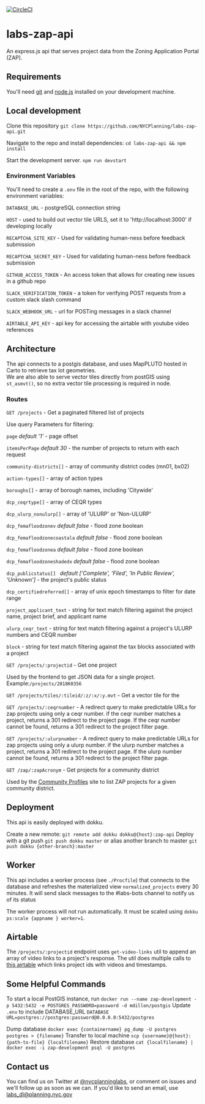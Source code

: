 [![CircleCI](https://circleci.com/gh/NYCPlanning/labs-zap-api/tree/develop.svg?style=svg)](https://circleci.com/gh/NYCPlanning/labs-zap-api/tree/develop)

# labs-zap-api
An express.js api that serves project data from the Zoning Application Portal (ZAP).

## Requirements

You'll need [git](https://git-scm.com/downloads) and [node.js](https://nodejs.org/en/) installed on your development machine.

## Local development

Clone this repository `git clone https://github.com/NYCPlanning/labs-zap-api.git`

Navigate to the repo and install dependencies: `cd labs-zap-api && npm install`

Start the development server.  `npm run devstart`

### Environment Variables
You'll need to create a `.env` file in the root of the repo, with the following environment variables:

`DATABASE_URL` - postgreSQL connection string

`HOST` - used to build out vector tile URLS, set it to 'http://localhost:3000' if developing locally

`RECAPTCHA_SITE_KEY` - Used for validating human-ness before feedback submission

`RECAPTCHA_SECRET_KEY` - Used for validating human-ness before feedback submission

`GITHUB_ACCESS_TOKEN` - An access token that allows for creating new issues in a github repo

`SLACK_VERIFICATION_TOKEN` - a token for verifying POST requests from a custom slack slash command

`SLACK_WEBHOOK_URL` - url for POSTing messages in a slack channel

`AIRTABLE_API_KEY` - api key for accessing the airtable with youtube video references

## Architecture

The api connects to a postgis database, and uses MapPLUTO hosted in Carto to retrieve tax lot geometries.  
We are also able to serve vector tiles directly from postGIS using `st_asmvt()`, so no extra vector tile processing is required in node.

### Routes

`GET /projects` - Get a paginated filtered list of projects

Use query Parameters for filtering:



`page` *default '1'* - page offset

`itemsPerPage` *default 30* - the number of projects to return with each request

`community-districts[]` - array of community district codes (mn01, bx02)

`action-types[]` - array of action types

`boroughs[]` - array of borough names, including 'Citywide'

`dcp_ceqrtype[]` - array of CEQR types

`dcp_ulurp_nonulurp[]` - array of 'ULURP' or 'Non-ULURP'

`dcp_femafloodzonev` *default false* - flood zone boolean

`dcp_femafloodzonecoastala` *default false* - flood zone boolean

`dcp_femafloodzonea` *default false* - flood zone boolean

`dcp_femafloodzoneshadedx` *default false* - flood zone boolean

`dcp_publicstatus[] ` *default ['Complete', 'Filed', 'In Public Review', 'Unknown']* - the project's public status

`dcp_certifiedreferred[]` - array of unix epoch timestamps to filter for date range

`project_applicant_text` - string for text match filtering against the project name, project brief, and applicant name

`ulurp_ceqr_text` - string for text match filtering against a project's ULURP numbers and CEQR number

`block` - string for text match filtering against the tax blocks associated with a project


`GET /projects/:projectid` - Get one project

Used by the frontend to get JSON data for a single project.  Example:`/projects/2018K0356`

`GET /projects/tiles/:tileid/:z/:x/:y.mvt` - Get a vector tile for the

`GET /projects/:ceqrnumber` - A redirect query to make predictable URLs for zap projects using only a ceqr number.  if the ceqr number matches a project, returns a 301 redirect to the project page.  If the ceqr number cannot be found, returns a 301 redirect to the project filter page.

`GET /projects/:ulurpnumber` - A redirect query to make predictable URLs for zap projects using only a ulurp number.  if the ulurp number matches a project, returns a 301 redirect to the project page.  If the ulurp number cannot be found, returns a 301 redirect to the project filter page.


`GET /zap/:zapAcronym` - Get projects for a community district

Used by the [Community Profiles](https://communityprofiles.planning.nyc.gov/) site to list ZAP projects for a given community district.

## Deployment

This api is easily deployed with dokku.

Create a new remote: `git remote add dokku dokku@{host}:zap-api`
Deploy with a git push `git push dokku master` or alias another branch to master `git push dokku {other-branch}:master`

## Worker

This api includes a worker process (see `./Procfile`) that connects to the database and refreshes the materialized view `normalized_projects` every 30 minutes.  It will send slack messages to the #labs-bots channel to notify us of its status

The worker process will not run automatically.  It must be scaled using `dokku ps:scale {appname } worker=1`.

## Airtable
The `/projects/:projectid` endpoint uses `get-video-links` util to append an array of video links to a project's response.  The util does multiple calls to [this airtable](https://airtable.com/tblV8rUQQVwUoR2AI/) which links project ids with videos and timestamps.

## Some Helpful Commands

To start a local PostGIS instance, run `docker run --name zap-development -p 5432:5432 -e POSTGRES_PASSWORD=password -d mdillon/postgis`
Update `.env` to include DATABASE_URL `DATABASE URL=postgres://postgres:password@0.0.0.0:5432/postgres`

Dump database `docker exec {containername} pg_dump -U postgres postgres > {filename}`
Transfer to local machine `scp {username}@{host}:{path-to-file} {localfilename}`
Restore database `cat {localfilename} | docker exec -i zap-development psql -U postgres`

## Contact us

You can find us on Twitter at [@nycplanninglabs](https://twitter.com/nycplanninglabs), or comment on issues and we'll follow up as soon as we can. If you'd like to send an email, use [labs_dl@planning.nyc.gov](mailto:labs_dl@planning.nyc.gov)
